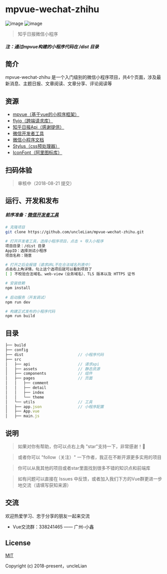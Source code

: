 # mpvue-wechat-zhihu

![image](https://img.shields.io/badge/mpvue-1.0.11-blue.svg)
![image](https://img.shields.io/badge/flyio-0.6.0-green.svg)

> 知乎日报微信小程序

##### 注：通过mpvue构建的小程序代码在 /dist 目录

## 简介
mpvue-wechat-zhihu 是一个入门级别的微信小程序项目，共4个页面，涉及最新消息、主题日报、文章阅读、文章分享、评论阅读等

## 资源
- [mpvue（基于vue的小程序框架）](https://github.com/Meituan-Dianping/mpvue)
- [flyio（跨端请求库）](https://github.com/wendux/fly)
- [知乎日报Api（感谢提供）](https://github.com/izzyleung/ZhihuDailyPurify/wiki/%E7%9F%A5%E4%B9%8E%E6%97%A5%E6%8A%A5-API-%E5%88%86%E6%9E%90)
- [微信开发者工具](https://developers.weixin.qq.com/miniprogram/dev/devtools/download.html)
- [微信小程序文档](https://developers.weixin.qq.com/miniprogram/dev/)
-  [Stylus（css预处理器）](https://github.com/stylus/stylus)
- [IconFont（阿里图标库）](http://www.iconfont.cn/)

## 扫码体验

> 审核中（2018-08-21 提交） 

## 运行、开发和发布

##### 前序准备：[微信开发者工具](https://developers.weixin.qq.com/miniprogram/dev/devtools/download.html)

```bash
# 克隆项目
git clone https://github.com/uncleLian/mpvue-wechat-zhihu.git

# 打开开发者工具，选择小程序项目，点击 + 导入小程序
项目目录：/dist 目录
AppID：选择测试小程序
项目名称：随意

# 打开之后会报错（请求URL不在合法域名列表中）
点击右上角详情，勾上这个选项后就可以看到项目了
[ ] 不校验合法域名、web-view（业务域名）、TLS 版本以及 HTTPS 证书

# 安装依赖
npm install
   
# 启动服务（开发调试）
npm run dev

# 构建正式发布的小程序代码
npm run build
```

## 目录
```js
├── build
├── config
├── dist                        // 小程序代码
├── src
│   ├── api                     // 请求api
│   ├── assets                  // 静态资源
│   ├── components              // 组件
│   ├── pages                   // 页面
│   │   ├── comment         
│   │   ├── detail
│   │   ├── index
│   │   └── theme
│   └── utils                   // 工具
│   ├── app.json                // 小程序配置
│   ├── App.vue
│   ├── main.js
```

## 说明
> 如果对你有帮助，你可以点右上角 "star"支持一下，非常感谢！🌹

> 或者你可以 "follow（关注）" 一下作者，我正在不断开源更多实用的项目

> 你可以从我其他的项目或者star里面找到很多不错的知识点和前端库

> 如有问题可以直接在 Issues 中反馈，或者加入我们下方的Vue群更进一步地交流（请填写获知来源）

## 交流
欢迎热爱学习、忠于分享的朋友一起来交流
- Vue交流群：338241465 —— 广州-小鑫

## License
[MIT](http://opensource.org/licenses/MIT)

Copyright (c) 2018-present，uncleLian
